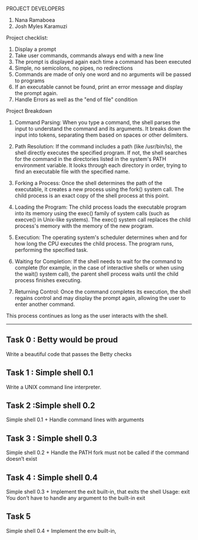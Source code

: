 PROJECT DEVELOPERS
1. Nana Ramaboea
2. Josh Myles Karamuzi
 
Project checklist:
1. Display a prompt
2. Take user commands, commands always end with a new line
3. The prompt is displayed again each time a command has been executed
4. Simple, no semicolons, no pipes, no redirections
5. Commands are made of only one word and no arguments will be passed to programs
6. If an executable cannot be found, print an error message and display the prompt again.
7. Handle Errors as well as the "end of file" condition
 
Project Breakdown
1. Command Parsing:
When you type a command, the shell parses the input to understand the command and its arguments. It breaks down the input into tokens, separating them based on spaces or other delimiters.
 
2. Path Resolution:
If the command includes a path (like /usr/bin/ls), the shell directly executes the specified program. If not, the shell searches for the command in the directories listed in the system's PATH environment variable. It looks through each directory in order, trying to find an executable file with the specified name.
 
3. Forking a Process:
Once the shell determines the path of the executable, it creates a new process using the fork() system call. The child process is an exact copy of the shell process at this point.
 
4. Loading the Program:
The child process loads the executable program into its memory using the exec() family of system calls (such as execve() in Unix-like systems). The exec() system call replaces the child process's memory with the memory of the new program.
 
5. Execution:
The operating system's scheduler determines when and for how long the CPU executes the child process. The program runs, performing the specified task.
 
6. Waiting for Completion:
If the shell needs to wait for the command to complete (for example, in the case of interactive shells or when using the wait() system call), the parent shell process waits until the child process finishes executing.
 
7. Returning Control:
Once the command completes its execution, the shell regains control and may display the prompt again, allowing the user to enter another command.
 
This process continues as long as the user interacts with the shell.
 
*****************************************************************************
 
## Task 0 : Betty would be proud
Write a beautiful code that passes the Betty checks
 
## Task 1 :  Simple shell 0.1
Write a UNIX command line interpreter.
 
## Task 2 :Simple shell 0.2
Simple shell 0.1 +
Handle command lines with arguments
 
## Task 3 : Simple shell 0.3
Simple shell 0.2 +
Handle the PATH fork must not be called if the command doesn’t exist
 
## Task 4 : Simple shell 0.4
Simple shell 0.3 +
Implement the exit built-in, that exits the shell
Usage: exit
You don’t have to handle any argument to the built-in exit
 
## Task 5
Simple shell 0.4 +
Implement the env built-in, 

